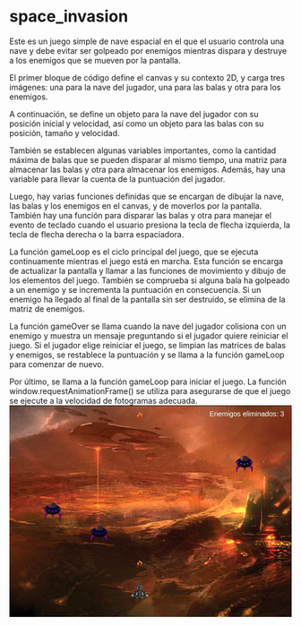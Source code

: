 # space_invasion
Este es un juego simple de nave espacial en el que el usuario controla una nave y debe evitar ser golpeado por enemigos mientras dispara y destruye a los enemigos que se mueven por la pantalla.

El primer bloque de código define el canvas y su contexto 2D, y carga tres imágenes: una para la nave del jugador, una para las balas y otra para los enemigos.

A continuación, se define un objeto para la nave del jugador con su posición inicial y velocidad, así como un objeto para las balas con su posición, tamaño y velocidad.

También se establecen algunas variables importantes, como la cantidad máxima de balas que se pueden disparar al mismo tiempo, una matriz para almacenar las balas y otra para almacenar los enemigos. Además, hay una variable para llevar la cuenta de la puntuación del jugador.

Luego, hay varias funciones definidas que se encargan de dibujar la nave, las balas y los enemigos en el canvas, y de moverlos por la pantalla. También hay una función para disparar las balas y otra para manejar el evento de teclado cuando el usuario presiona la tecla de flecha izquierda, la tecla de flecha derecha o la barra espaciadora.

La función gameLoop es el ciclo principal del juego, que se ejecuta continuamente mientras el juego está en marcha. Esta función se encarga de actualizar la pantalla y llamar a las funciones de movimiento y dibujo de los elementos del juego. También se comprueba si alguna bala ha golpeado a un enemigo y se incrementa la puntuación en consecuencia. Si un enemigo ha llegado al final de la pantalla sin ser destruido, se elimina de la matriz de enemigos.

La función gameOver se llama cuando la nave del jugador colisiona con un enemigo y muestra un mensaje preguntando si el jugador quiere reiniciar el juego. Si el jugador elige reiniciar el juego, se limpian las matrices de balas y enemigos, se restablece la puntuación y se llama a la función gameLoop para comenzar de nuevo.

Por último, se llama a la función gameLoop para iniciar el juego. La función window.requestAnimationFrame() se utiliza para asegurarse de que el juego se ejecute a la velocidad de fotogramas adecuada.
![This is an image](/image/captura.jpeg)


